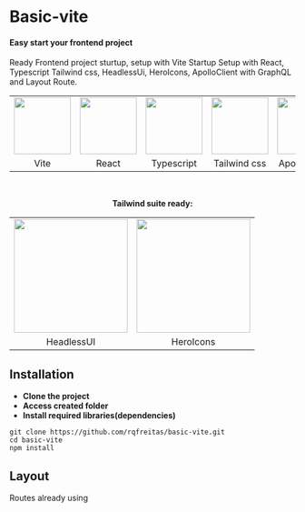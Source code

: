 # Basic-vite

#### Easy start your frontend project
Ready Frontend project sturtup, setup with Vite Startup Setup with React, Typescript Tailwind css, HeadlessUi, HeroIcons, ApolloClient with GraphQL and Layout Route.

<table align="center" style="border: none; text-align: center;" cellspacing="0" cellpadding="0">
<tr>
<td align="center"><img src="https://seeklogo.com/images/V/vite-logo-BFD4283991-seeklogo.com.png" width=100px /></td>
<td align="center"><img src="https://upload.wikimedia.org/wikipedia/commons/thumb/a/a7/React-icon.svg/2300px-React-icon.svg.png" width=100px /></td>
<td align="center"><img src="https://upload.wikimedia.org/wikipedia/commons/thumb/4/4c/Typescript_logo_2020.svg/1200px-Typescript_logo_2020.svg.png" width=100px /></td>
<td align="center"><img src="https://upload.wikimedia.org/wikipedia/commons/thumb/d/d5/Tailwind_CSS_Logo.svg/1024px-Tailwind_CSS_Logo.svg.png" width=100px /></td>
<td align="center" ><img src="https://global.discourse-cdn.com/business5/uploads/apollographql/original/1X/25bd5104d61020fe4dc0777a5919cd009bca633e.png" width=100px /></td>
<td align="center"  ><img src="https://upload.wikimedia.org/wikipedia/commons/thumb/1/17/GraphQL_Logo.svg/2048px-GraphQL_Logo.svg.png" width=100px /></td>
</tr>
<tr>
<td align="center">Vite</td>
<td align="center">React</td>
<td align="center">Typescript</td>
<td align="center">Tailwind css</td>
<td align="center">Apollo Client</td>
<td align="center">GraphQL</td>
</tr>

</table>
</br>
<p align="center"><strong>Tailwind suite ready:</strong></p>
<table align="center" style="border: none; text-align: center;" cellspacing="0" cellpadding="0">
<tr>
<td align="center"><img src="https://repository-images.githubusercontent.com/295992065/4bd52200-0043-11eb-9711-359a3854d4dc" width=200px /></td>
<td align="center"><img src="https://heroicons.com/_next/static/media/social-card.fefc68e0.jpg" width=200px /></td>

</tr>
<tr>
<td align="center">HeadlessUI</td>
<td align="center">HeroIcons</td>


</tr>

</table>

## Installation

- **Clone the project** 
- **Access created folder** 
- **Install required libraries(dependencies)** 

````
git clone https://github.com/rqfreitas/basic-vite.git
cd basic-vite
npm install
````

## Layout
Routes already using <Outlet />
